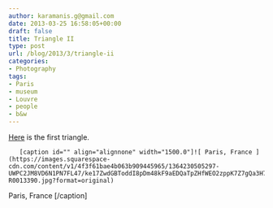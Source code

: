 ```yaml
---
author: karamanis.g@gmail.com
date: 2013-03-25 16:58:05+00:00
draft: false
title: Triangle II
type: post
url: /blog/2013/3/triangle-ii
categories:
- Photography
tags:
- Paris
- museum
- Louvre
- people
- b&w
---
```


[Here](http://www.georgioskaramanis.com/blog/2013/3/triangle) is the first triangle.


  
       [caption id="" align="alignnone" width="1500.0"]![ Paris, France ](https://images.squarespace-cdn.com/content/v1/4f3f61bae4b063b909445965/1364230505297-UWPC2JM8VD6N1PN7FL47/ke17ZwdGBToddI8pDm48kF9aEDQaTpZHfWEO2zppK7Z7gQa3H78H3Y0txjaiv_0fDoOvxcdMmMKkDsyUqMSsMWxHk725yiiHCCLfrh8O1z5QPOohDIaIeljMHgDF5CVlOqpeNLcJ80NK65_fV7S1UX7HUUwySjcPdRBGehEKrDf5zebfiuf9u6oCHzr2lsfYZD7bBzAwq_2wCJyqgJebgg/20130227-R0013390.jpg?format=original)
 Paris, France [/caption]
